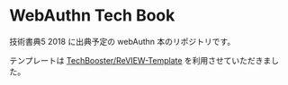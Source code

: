# WebAuthn Tech Book

技術書典5 2018 に出典予定の webAuthn 本のリポジトリです。

テンプレートは [TechBooster/ReVIEW-Template](https://github.com/TechBooster/ReVIEW-Template) を利用させていただきました。